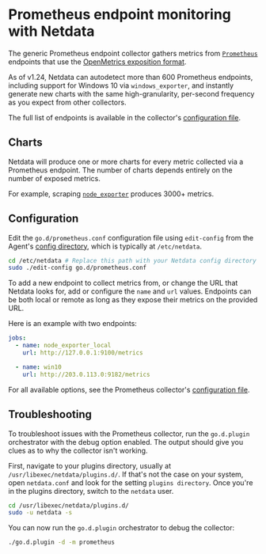 <!--
title: "Prometheus endpoint monitoring with Netdata"
description: "Monitor 600+ services that support the Prometheus/OpenMetrics exposition format with Netdata's per-second frequency and zero configuration."
custom_edit_url: https://github.com/netdata/go.d.plugin/edit/master/modules/prometheus/README.md
sidebar_label: "Prometheus endpoints"
-->

# Prometheus endpoint monitoring with Netdata

The generic Prometheus endpoint collector gathers metrics from [`Prometheus`](https://prometheus.io/) endpoints that use
the [OpenMetrics exposition format](https://prometheus.io/docs/instrumenting/exposition_formats/).

As of v1.24, Netdata can autodetect more than 600 Prometheus endpoints, including support for Windows 10 via
`windows_exporter`, and instantly generate new charts with the same high-granularity, per-second frequency as you expect
from other collectors. 

The full list of endpoints is available in the collector's [configuration
file](https://github.com/netdata/go.d.plugin/blob/master/config/go.d/prometheus.conf).

## Charts

Netdata will produce one or more charts for every metric collected via a Prometheus endpoint. The number of charts
depends entirely on the number of exposed metrics.

For example, scraping [`node_exporter`](https://github.com/prometheus/node_exporter) produces 3000+ metrics.

## Configuration

Edit the `go.d/prometheus.conf` configuration file using `edit-config` from the Agent's [config
directory](/docs/step-by-step/step-04.md#find-your-netdataconf-file), which is typically at `/etc/netdata`.

```bash
cd /etc/netdata # Replace this path with your Netdata config directory
sudo ./edit-config go.d/prometheus.conf
```

To add a new endpoint to collect metrics from, or change the URL that Netdata looks for, add or configure the `name` and
`url` values. Endpoints can be both local or remote as long as they expose their metrics on the provided URL.

Here is an example with two endpoints:

```yaml
jobs:
  - name: node_exporter_local
    url: http://127.0.0.1:9100/metrics

  - name: win10
    url: http://203.0.113.0:9182/metrics
```

For all available options, see the Prometheus collector's [configuration
file](https://github.com/netdata/go.d.plugin/blob/master/config/go.d/prometheus.conf).

## Troubleshooting

To troubleshoot issues with the Prometheus collector, run the `go.d.plugin` orchestrator with the debug option enabled.
The output should give you clues as to why the collector isn't working.

First, navigate to your plugins directory, usually at `/usr/libexec/netdata/plugins.d/`. If that's not the case on your
system, open `netdata.conf` and look for the setting `plugins directory`. Once you're in the plugins directory, switch
to the `netdata` user.

```bash
cd /usr/libexec/netdata/plugins.d/
sudo -u netdata -s
```

You can now run the `go.d.plugin` orchestrator to debug the collector:

```bash
./go.d.plugin -d -m prometheus
```
